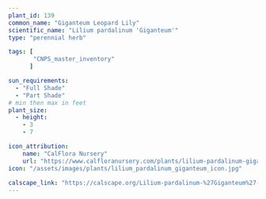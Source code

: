 ```yaml
---
plant_id: 139 
common_name: "Giganteum Leopard Lily"
scientific_name: "Lilium pardalinum 'Giganteum'"
type: "perennial herb"

tags: [
       "CNPS_master_inventory"
      ]

sun_requirements:
  - "Full Shade"
  - "Part Shade"
# min then max in feet
plant_size:
  - height: 
    - 3 
    - 7

icon_attribution: 
    name: "CalFlora Nursery"
    url: "https://www.calfloranursery.com/plants/lilium-pardalinum-giganteum"
icon: "/assets/images/plants/lilium_pardalinum_giganteum_icon.jpg"
 
calscape_link: "https://calscape.org/Lilium-pardalinum-%27Giganteum%27-(Giganteum-Leopard-Lily)"
---
```









